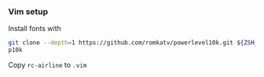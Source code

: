 ### Vim setup

Install fonts with

```bash
git clone --depth=1 https://github.com/romkatv/powerlevel10k.git ${ZSH_CUSTOM:-~/.oh-my-zsh/custom}/themes/powerlevel10k\n
p10k
```

Copy `rc-airline` to `.vim`

